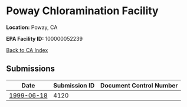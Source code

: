 # Poway Chloramination Facility

**Location:** Poway, CA

**EPA Facility ID:** 100000052239

[Back to CA Index](../../index.md)

## Submissions

| Date | Submission ID | Document Control Number |
|------|--------------|-------------------------|
| [1999-06-18](submissions/4120.md) | 4120 |  |
